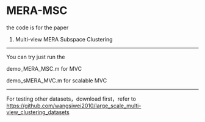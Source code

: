 # MERA-MSC
the code is for the paper
1. Multi-view MERA Subspace Clustering


------------------------------------------------------
You can try just run the

demo_MERA_MSC.m for MVC

demo_sMERA_MVC.m for scalable MVC


------------------------------------------------------
For testing other datasets，download first，refer to  https://github.com/wangsiwei2010/large_scale_multi-view_clustering_datasets 

